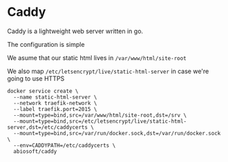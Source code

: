 # Caddy

Caddy is a lightweight web server written in go.

The configuration is simple

We asume that our static html lives in `/var/www/html/site-root`

We also map `/etc/letsencrypt/live/static-html-server` in case we're going to use HTTPS
```
docker service create \
  --name static-html-server \
  --network traefik-network \
  --label traefik.port=2015 \
  --mount=type=bind,src=/var/www/html/site-root,dst=/srv \
  --mount=type=bind,src=/etc/letsencrypt/live/static-html-server,dst=/etc/caddycerts \
  --mount=type=bind,src=/var/run/docker.sock,dst=/var/run/docker.sock \
  --env=CADDYPATH=/etc/caddycerts \
  abiosoft/caddy
```
